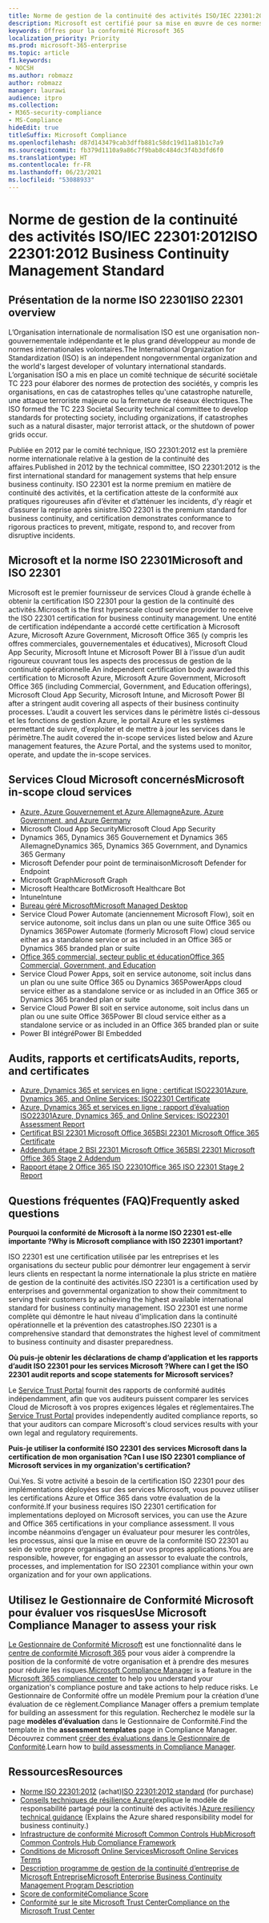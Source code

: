 ```yaml
---
title: Norme de gestion de la continuité des activités ISO/IEC 22301:2012
description: Microsoft est certifié pour sa mise en œuvre de ces normes de gestion de la continuité des activités.
keywords: Offres pour la conformité Microsoft 365
localization_priority: Priority
ms.prod: microsoft-365-enterprise
ms.topic: article
f1.keywords:
- NOCSH
ms.author: robmazz
author: robmazz
manager: laurawi
audience: itpro
ms.collection:
- M365-security-compliance
- MS-Compliance
hideEdit: true
titleSuffix: Microsoft Compliance
ms.openlocfilehash: d87d143479cab3dffb881c58dc19d11a81b1c7a9
ms.sourcegitcommit: fb379d1110a9a86c7f9bab8c484dc3f4b3dfd6f0
ms.translationtype: HT
ms.contentlocale: fr-FR
ms.lasthandoff: 06/23/2021
ms.locfileid: "53088933"
---
```

# <a name="iso-223012012-business-continuity-management-standard"></a><span data-ttu-id="23957-104">Norme de gestion de la continuité des activités ISO/IEC 22301:2012</span><span class="sxs-lookup"><span data-stu-id="23957-104">ISO 22301:2012 Business Continuity Management Standard</span></span>

## <a name="iso-22301-overview"></a><span data-ttu-id="23957-105">Présentation de la norme ISO 22301</span><span class="sxs-lookup"><span data-stu-id="23957-105">ISO 22301 overview</span></span>

<span data-ttu-id="23957-106">L’Organisation internationale de normalisation ISO est une organisation non-gouvernementale indépendante et le plus grand développeur au monde de normes internationales volontaires.</span><span class="sxs-lookup"><span data-stu-id="23957-106">The International Organization for Standardization (ISO) is an independent nongovernmental organization and the world's largest developer of voluntary international standards.</span></span> <span data-ttu-id="23957-107">L’organisation ISO a mis en place un comité technique de sécurité sociétale TC 223 pour élaborer des normes de protection des sociétés, y compris les organisations, en cas de catastrophes telles qu'une catastrophe naturelle, une attaque terroriste majeure ou la fermeture de réseaux électriques.</span><span class="sxs-lookup"><span data-stu-id="23957-107">The ISO formed the TC 223 Societal Security technical committee to develop standards for protecting society, including organizations, if catastrophes such as a natural disaster, major terrorist attack, or the shutdown of power grids occur.</span></span>

<span data-ttu-id="23957-108">Publiée en 2012 par le comité technique, ISO 22301:2012 est la première norme internationale relative à la gestion de la continuité des affaires.</span><span class="sxs-lookup"><span data-stu-id="23957-108">Published in 2012 by the technical committee, ISO 22301:2012 is the first international standard for management systems that help ensure business continuity.</span></span> <span data-ttu-id="23957-109">ISO 22301 est la norme premium en matière de continuité des activités, et la certification atteste de la conformité aux pratiques rigoureuses afin d’éviter et d’atténuer les incidents, d’y réagir et d’assurer la reprise après sinistre.</span><span class="sxs-lookup"><span data-stu-id="23957-109">ISO 22301 is the premium standard for business continuity, and certification demonstrates conformance to rigorous practices to prevent, mitigate, respond to, and recover from disruptive incidents.</span></span>

## <a name="microsoft-and-iso-22301"></a><span data-ttu-id="23957-110">Microsoft et la norme ISO 22301</span><span class="sxs-lookup"><span data-stu-id="23957-110">Microsoft and ISO 22301</span></span>

<span data-ttu-id="23957-111">Microsoft est le premier fournisseur de services Cloud à grande échelle à obtenir la certification ISO 22301 pour la gestion de la continuité des activités.</span><span class="sxs-lookup"><span data-stu-id="23957-111">Microsoft is the first hyperscale cloud service provider to receive the ISO 22301 certification for business continuity management.</span></span> <span data-ttu-id="23957-112">Une entité de certification indépendante a accordé cette certification à Microsoft Azure, Microsoft Azure Government, Microsoft Office 365 (y compris les offres commerciales, gouvernementales et éducatives), Microsoft Cloud App Security, Microsoft Intune et Microsoft Power BI à l’issue d’un audit rigoureux couvrant tous les aspects des processus de gestion de la continuité opérationnelle.</span><span class="sxs-lookup"><span data-stu-id="23957-112">An independent certification body awarded this certification to Microsoft Azure, Microsoft Azure Government, Microsoft Office 365 (including Commercial, Government, and Education offerings), Microsoft Cloud App Security, Microsoft Intune, and Microsoft Power BI after a stringent audit covering all aspects of their business continuity processes.</span></span> <span data-ttu-id="23957-113">L’audit a couvert les services dans le périmètre listés ci-dessous et les fonctions de gestion Azure, le portail Azure et les systèmes permettant de suivre, d’exploiter et de mettre à jour les services dans le périmètre.</span><span class="sxs-lookup"><span data-stu-id="23957-113">The audit covered the in-scope services listed below and Azure management features, the Azure Portal, and the systems used to monitor, operate, and update the in-scope services.</span></span>

## <a name="microsoft-in-scope-cloud-services"></a><span data-ttu-id="23957-114">Services Cloud Microsoft concernés</span><span class="sxs-lookup"><span data-stu-id="23957-114">Microsoft in-scope cloud services</span></span>

- [<span data-ttu-id="23957-115">Azure, Azure Gouvernement et Azure Allemagne</span><span class="sxs-lookup"><span data-stu-id="23957-115">Azure, Azure Government, and Azure Germany</span></span>](https://aka.ms/AzureCompliance)
- <span data-ttu-id="23957-116">Microsoft Cloud App Security</span><span class="sxs-lookup"><span data-stu-id="23957-116">Microsoft Cloud App Security</span></span>
- <span data-ttu-id="23957-117">Dynamics 365, Dynamics 365 Gouvernement et Dynamics 365 Allemagne</span><span class="sxs-lookup"><span data-stu-id="23957-117">Dynamics 365, Dynamics 365 Government, and Dynamics 365 Germany</span></span>
- <span data-ttu-id="23957-118">Microsoft Defender pour point de terminaison</span><span class="sxs-lookup"><span data-stu-id="23957-118">Microsoft Defender for Endpoint</span></span>
- <span data-ttu-id="23957-119">Microsoft Graph</span><span class="sxs-lookup"><span data-stu-id="23957-119">Microsoft Graph</span></span>
- <span data-ttu-id="23957-120">Microsoft Healthcare Bot</span><span class="sxs-lookup"><span data-stu-id="23957-120">Microsoft Healthcare Bot</span></span>
- <span data-ttu-id="23957-121">Intune</span><span class="sxs-lookup"><span data-stu-id="23957-121">Intune</span></span>
- [<span data-ttu-id="23957-122">Bureau géré Microsoft</span><span class="sxs-lookup"><span data-stu-id="23957-122">Microsoft Managed Desktop</span></span>](/microsoft-365/managed-desktop/intro/compliance)
- <span data-ttu-id="23957-123">Service Cloud Power Automate (anciennement Microsoft Flow), soit en service autonome, soit inclus dans un plan ou une suite Office 365 ou Dynamics 365</span><span class="sxs-lookup"><span data-stu-id="23957-123">Power Automate (formerly Microsoft Flow) cloud service either as a standalone service or as included in an Office 365 or Dynamics 365 branded plan or suite</span></span>
- [<span data-ttu-id="23957-124">Office 365 commercial, secteur public et éducation</span><span class="sxs-lookup"><span data-stu-id="23957-124">Office 365 Commercial, Government, and Education</span></span>](https://go.microsoft.com/fwlink/p/?linkid=2077751)
- <span data-ttu-id="23957-125">Service Cloud Power Apps, soit en service autonome, soit inclus dans un plan ou une suite Office 365 ou Dynamics 365</span><span class="sxs-lookup"><span data-stu-id="23957-125">PowerApps cloud service either as a standalone service or as included in an Office 365 or Dynamics 365 branded plan or suite</span></span>
- <span data-ttu-id="23957-126">Service Cloud Power BI soit en service autonome, soit inclus dans un plan ou une suite Office 365</span><span class="sxs-lookup"><span data-stu-id="23957-126">Power BI cloud service either as a standalone service or as included in an Office 365 branded plan or suite</span></span>
- <span data-ttu-id="23957-127">Power BI intégré</span><span class="sxs-lookup"><span data-stu-id="23957-127">Power BI Embedded</span></span>

## <a name="audits-reports-and-certificates"></a><span data-ttu-id="23957-128">Audits, rapports et certificats</span><span class="sxs-lookup"><span data-stu-id="23957-128">Audits, reports, and certificates</span></span>

- [<span data-ttu-id="23957-129">Azure, Dynamics 365 et services en ligne : certificat ISO22301</span><span class="sxs-lookup"><span data-stu-id="23957-129">Azure, Dynamics 365, and Online Services: ISO22301 Certificate</span></span>](https://aka.ms/azureiso22301cert)
- [<span data-ttu-id="23957-130">Azure, Dynamics 365 et services en ligne : rapport d’évaluation ISO22301</span><span class="sxs-lookup"><span data-stu-id="23957-130">Azure, Dynamics 365, and Online Services: ISO22301 Assessment Report</span></span>](https://aka.ms/azureiso22301report)
- [<span data-ttu-id="23957-131">Certificat BSI 22301 Microsoft Office 365</span><span class="sxs-lookup"><span data-stu-id="23957-131">BSI 22301 Microsoft Office 365 Certificate</span></span>](https://go.microsoft.com/fwlink/p/?linkid=2092109)
- [<span data-ttu-id="23957-132">Addendum étape 2 BSI 22301 Microsoft Office 365</span><span class="sxs-lookup"><span data-stu-id="23957-132">BSI 22301 Microsoft Office 365 Stage 2 Addendum</span></span>](https://go.microsoft.com/fwlink/p/?linkid=2092209)
- [<span data-ttu-id="23957-133">Rapport étape 2 Office 365 ISO 22301</span><span class="sxs-lookup"><span data-stu-id="23957-133">Office 365 ISO 22301 Stage 2 Report</span></span>](https://go.microsoft.com/fwlink/p/?linkid=2092211)

## <a name="frequently-asked-questions"></a><span data-ttu-id="23957-134">Questions fréquentes (FAQ)</span><span class="sxs-lookup"><span data-stu-id="23957-134">Frequently asked questions</span></span>

<span data-ttu-id="23957-135">**Pourquoi la conformité de Microsoft à la norme ISO 22301 est-elle importante ?**</span><span class="sxs-lookup"><span data-stu-id="23957-135">**Why is Microsoft compliance with ISO 22301 important?**</span></span>

<span data-ttu-id="23957-136">ISO 22301 est une certification utilisée par les entreprises et les organisations du secteur public pour démontrer leur engagement à servir leurs clients en respectant la norme internationale la plus stricte en matière de gestion de la continuité des activités.</span><span class="sxs-lookup"><span data-stu-id="23957-136">ISO 22301 is a certification used by enterprises and governmental organization to show their commitment to serving their customers by achieving the highest available international standard for business continuity management.</span></span> <span data-ttu-id="23957-137">ISO 22301 est une norme complète qui démontre le haut niveau d'implication dans la continuité opérationnelle et la prévention des catastrophes.</span><span class="sxs-lookup"><span data-stu-id="23957-137">ISO 22301 is a comprehensive standard that demonstrates the highest level of commitment to business continuity and disaster preparedness.</span></span>

<span data-ttu-id="23957-138">**Où puis-je obtenir les déclarations de champ d’application et les rapports d’audit ISO 22301 pour les services Microsoft ?**</span><span class="sxs-lookup"><span data-stu-id="23957-138">**Where can I get the ISO 22301 audit reports and scope statements for Microsoft services?**</span></span>

<span data-ttu-id="23957-139">Le [Service Trust Portal](https://aka.ms/stphelp) fournit des rapports de conformité audités indépendamment, afin que vos auditeurs puissent comparer les services Cloud de Microsoft à vos propres exigences légales et réglementaires.</span><span class="sxs-lookup"><span data-stu-id="23957-139">The [Service Trust Portal](https://aka.ms/stphelp) provides independently audited compliance reports, so that your auditors can compare Microsoft's cloud services results with your own legal and regulatory requirements.</span></span>

<span data-ttu-id="23957-140">**Puis-je utiliser la conformité ISO 22301 des services Microsoft dans la certification de mon organisation ?**</span><span class="sxs-lookup"><span data-stu-id="23957-140">**Can I use ISO 22301 compliance of Microsoft services in my organization's certification?**</span></span>

<span data-ttu-id="23957-141">Oui.</span><span class="sxs-lookup"><span data-stu-id="23957-141">Yes.</span></span> <span data-ttu-id="23957-142">Si votre activité a besoin de la certification ISO 22301 pour des implémentations déployées sur des services Microsoft, vous pouvez utiliser les certifications Azure et Office 365 dans votre évaluation de la conformité.</span><span class="sxs-lookup"><span data-stu-id="23957-142">If your business requires ISO 22301 certification for implementations deployed on Microsoft services, you can use the Azure and Office 365 certifications in your compliance assessment.</span></span> <span data-ttu-id="23957-143">Il vous incombe néanmoins d’engager un évaluateur pour mesurer les contrôles, les processus, ainsi que la mise en œuvre de la conformité ISO 22301 au sein de votre propre organisation et pour vos propres applications.</span><span class="sxs-lookup"><span data-stu-id="23957-143">You are responsible, however, for engaging an assessor to evaluate the controls, processes, and implementation for ISO 22301 compliance within your own organization and for your own applications.</span></span>

## <a name="use-microsoft-compliance-manager-to-assess-your-risk"></a><span data-ttu-id="23957-144">Utilisez le Gestionnaire de Conformité Microsoft pour évaluer vos risques</span><span class="sxs-lookup"><span data-stu-id="23957-144">Use Microsoft Compliance Manager to assess your risk</span></span>

<span data-ttu-id="23957-145">[Le Gestionnaire de Conformité Microsoft](/microsoft-365/compliance/compliance-manager) est une fonctionnalité dans le [centre de conformité Microsoft 365](/microsoft-365/compliance/microsoft-365-compliance-center) pour vous aider à comprendre la position de la conformité de votre organisation et à prendre des mesures pour réduire les risques.</span><span class="sxs-lookup"><span data-stu-id="23957-145">[Microsoft Compliance Manager](/microsoft-365/compliance/compliance-manager) is a feature in the [Microsoft 365 compliance center](/microsoft-365/compliance/microsoft-365-compliance-center) to help you understand your organization's compliance posture and take actions to help reduce risks.</span></span> <span data-ttu-id="23957-146">Le Gestionnaire de Conformité offre un modèle Premium pour la création d’une évaluation de ce règlement.</span><span class="sxs-lookup"><span data-stu-id="23957-146">Compliance Manager offers a premium template for building an assessment for this regulation.</span></span> <span data-ttu-id="23957-147">Recherchez le modèle sur la page **modèles d’évaluation** dans le Gestionnaire de Conformité.</span><span class="sxs-lookup"><span data-stu-id="23957-147">Find the template in the **assessment templates** page in Compliance Manager.</span></span> <span data-ttu-id="23957-148">Découvrez comment [créer des évaluations dans le Gestionnaire de Conformité](/microsoft-365/compliance/compliance-manager-assessments).</span><span class="sxs-lookup"><span data-stu-id="23957-148">Learn how to [build assessments in Compliance Manager](/microsoft-365/compliance/compliance-manager-assessments).</span></span>

## <a name="resources"></a><span data-ttu-id="23957-149">Ressources</span><span class="sxs-lookup"><span data-stu-id="23957-149">Resources</span></span>

- <span data-ttu-id="23957-150">[Norme ISO 22301:2012](https://www.iso.org/iso/home/store/catalogue_tc/catalogue_detail.htm?csnumber=50038) (achat)</span><span class="sxs-lookup"><span data-stu-id="23957-150">[ISO 22301:2012 standard](https://www.iso.org/iso/home/store/catalogue_tc/catalogue_detail.htm?csnumber=50038) (for purchase)</span></span>
- <span data-ttu-id="23957-151">[Conseils techniques de résilience Azure](/azure/architecture/framework/resiliency/overview)(explique le modèle de responsabilité partagé pour la continuité des activités.)</span><span class="sxs-lookup"><span data-stu-id="23957-151">[Azure resiliency technical guidance](/azure/architecture/framework/resiliency/overview) (Explains the Azure shared responsibility model for business continuity.)</span></span>
- [<span data-ttu-id="23957-152">Infrastructure de conformité Microsoft Common Controls Hub</span><span class="sxs-lookup"><span data-stu-id="23957-152">Microsoft Common Controls Hub Compliance Framework</span></span>](https://www.microsoft.com/trustcenter/common-controls-hub)
- [<span data-ttu-id="23957-153">Conditions de Microsoft Online Services</span><span class="sxs-lookup"><span data-stu-id="23957-153">Microsoft Online Services Terms</span></span>](https://aka.ms/Online-Services-Terms)
- [<span data-ttu-id="23957-154">Description programme de gestion de la continuité d’entreprise de Microsoft Entreprise</span><span class="sxs-lookup"><span data-stu-id="23957-154">Microsoft Enterprise Business Continuity Management Program Description</span></span>](https://go.microsoft.com/fwlink/p/?linkid=2092212)
- [<span data-ttu-id="23957-155">Score de conformité</span><span class="sxs-lookup"><span data-stu-id="23957-155">Compliance Score</span></span>](/microsoft-365/compliance/compliance-manager)
- [<span data-ttu-id="23957-156">Conformité sur le site Microsoft Trust Center</span><span class="sxs-lookup"><span data-stu-id="23957-156">Compliance on the Microsoft Trust Center</span></span>](https://www.microsoft.com/trust-center/compliance/compliance-overview)

